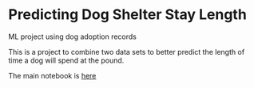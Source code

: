 # Predicting Dog Shelter Stay Length

ML project using dog adoption records

This is a project to combine two data sets to better predict the length of time a dog will spend at the pound.

The main notebook is [here](https://github.com/chrisoyer/supervised_learning_capstone/blob/master/dog_adoption_SL_capstone.ipynb)
